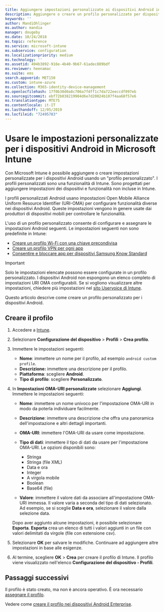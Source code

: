 ```yaml
---
title: Aggiungere impostazioni personalizzate ai dispositivi Android in Microsoft Intune - Azure | Microsoft Docs
description: Aggiungere o creare un profilo personalizzato per dispositivi Android per creare un profilo Wi-Fi con una chiave precondivisa, creare un profilo VPN per app o consentire e bloccare app per dispositivi Samsung Knox Standard in Microsoft Intune
keywords: ''
author: MandiOhlinger
ms.author: mandia
manager: dougeby
ms.date: 10/24/2018
ms.topic: reference
ms.service: microsoft-intune
ms.subservice: configuration
ms.localizationpriority: medium
ms.technology: ''
ms.assetid: 494b3892-916e-4b40-9b67-61adec889bdf
ms.reviewer: heenamac
ms.suite: ems
search.appverid: MET150
ms.custom: intune-azure
ms.collection: M365-identity-device-management
ms.openlocfilehash: 17f0b30d0a8c706a7fdff1c7da722eeccdf097eb
ms.sourcegitcommit: ebf72b038219904d6e7d20024b107f4aa68f57e6
ms.translationtype: MTE75
ms.contentlocale: it-IT
ms.lasthandoff: 12/05/2019
ms.locfileid: "72495783"
---
```

# <a name="use-custom-settings-for-android-devices-in-microsoft-intune"></a>Usare le impostazioni personalizzate per i dispositivi Android in Microsoft Intune

Con Microsoft Intune è possibile aggiungere o creare impostazioni personalizzate per i dispositivi Android usando un "profilo personalizzato". I profili personalizzati sono una funzionalità di Intune. Sono progettati per aggiungere impostazioni dei dispositivi e funzionalità non incluse in Intune.

I profili personalizzati Android usano impostazioni Open Mobile Alliance Uniform Resource Identifier (URI-OMA) per configurare funzionalità diverse nei dispositivi Android. Queste impostazioni vengono in genere usate dai produttori di dispositivi mobili per controllare le funzionalità.

L'uso di un profilo personalizzato consente di configurare e assegnare le impostazioni Android seguenti. Le impostazioni seguenti non sono predefinite in Intune:

- [Creare un profilo Wi-Fi con una chiave precondivisa](/intune/wi-fi-profile-shared-key)
- [Creare un profilo VPN per ogni app](/intune/android-pulse-secure-per-app-vpn)
- [Consentire e bloccare app per dispositivi Samsung Know Standard](/intune/samsung-knox-apps-allow-block)

>[!IMPORTANT]
> Solo le impostazioni elencate possono essere configurate in un profilo personalizzato. I dispositivi Android non espongono un elenco completo di impostazioni URI OMA configurabili. Se si vogliono visualizzare altre impostazioni, chiedere più impostazioni nel [sito Uservoice di Intune](https://microsoftintune.uservoice.com/forums/291681-ideas).

Questo articolo descrive come creare un profilo personalizzato per i dispositivi Android.

## <a name="create-the-profile"></a>Creare il profilo

1. Accedere a [Intune](https://go.microsoft.com/fwlink/?linkid=2090973).
2. Selezionare **Configurazione del dispositivo** > **Profili** > **Crea profilo**.
3. Immettere le impostazioni seguenti:

    - **Nome**: immettere un nome per il profilo, ad esempio `android custom profile`.
    - **Descrizione:** immettere una descrizione per il profilo.
    - **Piattaforma**: scegliere **Android**.
    - **Tipo di profilo**: scegliere **Personalizzato**.

4. In **Impostazioni OMA-URI personalizzate** selezionare **Aggiungi**. Immettere le impostazioni seguenti:

    - **Nome**: immettere un nome univoco per l'impostazione OMA-URI in modo da poterla individuare facilmente.
    - **Descrizione**: immettere una descrizione che offra una panoramica dell'impostazione e altri dettagli importanti.
    - **OMA-URI**: immettere l'OMA-URI da usare come impostazione.
    - **Tipo di dati**: immettere il tipo di dati da usare per l'impostazione OMA-URI. Le opzioni disponibili sono:

      - Stringa
      - Stringa (file XML)
      - Data e ora
      - Integer
      - A virgola mobile
      - Boolean
      - Base64 (file)

    - **Valore**: immettere il valore dati da associare all'impostazione OMA-URI immessa. Il valore varia a seconda del tipo di dati selezionato. Ad esempio, se si sceglie **Data e ora**, selezionare il valore dalla selezione data.

    Dopo aver aggiunto alcune impostazioni, è possibile selezionare **Esporta**. **Esporta** crea un elenco di tutti i valori aggiunti in un file con valori delimitati da virgole (file con estensione csv).

5. Selezionare **OK** per salvare le modifiche. Continuare ad aggiungere altre impostazioni in base alle esigenze. 
6. Al termine, scegliere **OK** > **Crea** per creare il profilo di Intune. Il profilo viene visualizzato nell'elenco **Configurazione del dispositivo - Profili**.

## <a name="next-steps"></a>Passaggi successivi

Il profilo è stato creato, ma non è ancora operativo. È ora necessario [assegnare il profilo](device-profile-assign.md).

Vedere come [creare il profilo nei dispositivi Android Enterprise](custom-settings-android-for-work.md).
